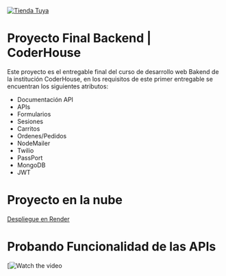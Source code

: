 [![Tienda Tuya](https://github.com/JMMOLLER/Proyecto_Final_CoderHouse-Backend/actions/workflows/build.yml/badge.svg)](https://github.com/JMMOLLER/Proyecto_Final_CoderHouse-Backend/actions/workflows/build.yml)

# Proyecto Final Backend | CoderHouse 
Este proyecto es el entregable final del curso de desarrollo web Bakend de la institución CoderHouse, en los requisitos de este primer entregable se encuentran los siguientes atributos:
- Documentación API
- APIs
- Formularios
- Sesiones
- Carritos
- Ordenes/Pedidos
- NodeMailer
- Twilio
- PassPort
- MongoDB
- JWT

# Proyecto en la nube
[Despliegue en Render](https://tienda-tuya.onrender.com)

# Probando Funcionalidad de las APIs

[![Watch the video](https://youtu.be/ZREDuhFQ4zc)
